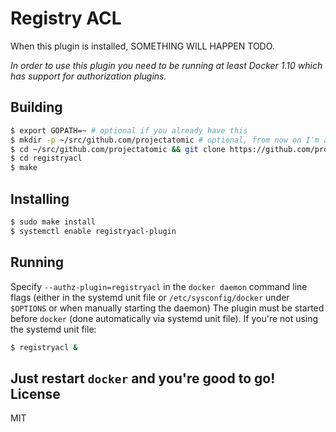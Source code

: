 Registry ACL
=
When this plugin is installed, SOMETHING WILL HAPPEN TODO.

_In order to use this plugin you need to be running at least Docker 1.10 which
has support for authorization plugins._

Building
-
```sh
$ export GOPATH=~ # optional if you already have this
$ mkdir -p ~/src/github.com/projectatomic # optional, from now on I'm assuming GOPATH=~
$ cd ~/src/github.com/projectatomic && git clone https://github.com/projectatomic/registryacl
$ cd registryacl
$ make
```
Installing
-
```sh
$ sudo make install
$ systemctl enable registryacl-plugin
```
Running
-
Specify `--authz-plugin=registryacl` in the `docker daemon` command line
flags (either in the systemd unit file or `/etc/sysconfig/docker` under `$OPTIONS`
or when manually starting the daemon)
The plugin must be started before `docker` (done automatically via systemd unit file).
If you're not using the systemd unit file:
```sh
$ registryacl &
```
Just restart `docker` and you're good to go!
License
-
MIT
